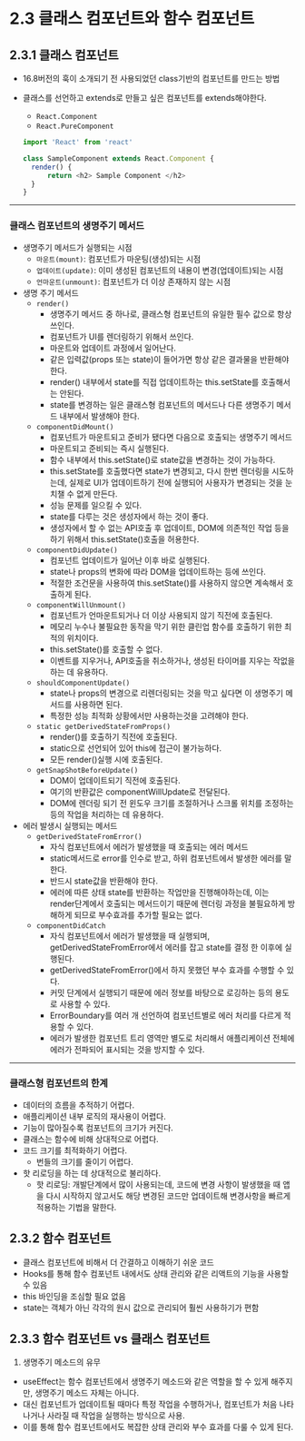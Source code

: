 # 2.3 클래스 컴포넌트와 함수 컴포넌트

## 2.3.1 클래스 컴포넌트

- 16.8버전의 훅이 소개되기 전 사용되었던 class기반의 컴포넌트를 만드는 방법
- 클래스를 선언하고 extends로 만들고 싶은 컴포넌트를 extends해야한다.

  - `React.Component`
  - `React.PureComponent`

  ```javascript
  import 'React' from 'react'

  class SampleComponent extends React.Component {
  	render() {
  		return <h2> Sample Component </h2>
  	}
  }
  ```

---

### 클래스 컴포넌트의 생명주기 메서드

- 생명주기 메서드가 실행되는 시점
  - `마운트(mount)`: 컴포넌트가 마운팅(생성)되는 시점
  - `업데이트(update)`: 이미 생성된 컴포넌트의 내용이 변경(업데이트)되는 시점
  - `언마운트(unmount)`: 컴포넌트가 더 이상 존재하지 않는 시점
- 생명 주기 메서드
  - `render()`
    - 생명주기 메서드 중 하나로, 클래스형 컴포넌트의 유일한 필수 값으로 항상 쓰인다.
    - 컴포넌트가 UI를 렌더링하기 위해서 쓰인다.
    - 마운트와 업데이트 과정에서 일어난다.
    - 같은 입력값(props 또는 state)이 들어가면 항상 같은 결과물을 반환해야 한다.
    - render() 내부에서 state를 직접 업데이트하는 this.setState를 호출해서는 안된다.
    - state를 변경하는 일은 클래스형 컴포넌트의 메서드나 다른 생명주기 메서드 내부에서 발생해야 한다.
  - `componentDidMount()`
    - 컴포넌트가 마운트되고 준비가 됐다면 다음으로 호출되는 생명주기 메서드
    - 마운트되고 준비되는 즉시 실행된다.
    - 함수 내부에서 this.setState()로 state값을 변경하는 것이 가능하다.
    - this.setState를 호출했다면 state가 변경되고, 다시 한번 렌더링을 시도하는데, 실제로 UI가 업데이트하기 전에 실행되어 사용자가 변경되는 것을 눈치챌 수 없게 만든다.
    - 성능 문제를 일으킬 수 있다.
    - state를 다루는 것은 생성자에서 하는 것이 좋다.
    - 생성자에서 할 수 없는 API호출 후 업데이트, DOM에 의존적인 작업 등을 하기 위해서 this.setState()호출을 허용한다.
  - `componentDidUpdate()`
    - 컴포넌트 업데이트가 일어난 이후 바로 실행된다.
    - state나 props의 변화에 따라 DOM을 업데이트하는 등에 쓰인다.
    - 적절한 조건문을 사용하여 this.setState()를 사용하지 않으면 계속해서 호출하게 된다.
  - `componentWillUnmount()`
    - 컴포넌트가 언마운트되거나 더 이상 사용되지 않기 직전에 호출된다.
    - 메모리 누수나 불필요한 동작을 막기 위한 클린업 함수를 호출하기 위한 최적의 위치이다.
    - this.setState()를 호출할 수 없다.
    - 이벤트를 지우거나, API호출을 취소하거나, 생성된 타이머를 지우는 작없을 하는 데 유용하다.
  - `shouldComponentUpdate()`
    - state나 props의 변경으로 리렌더링되는 것을 막고 싶다면 이 생명주기 메서드를 사용하면 된다.
    - 특정한 성능 최적화 상황에서만 사용하는것을 고려해야 한다.
  - `static getDerivedStateFromProps()`
    - render()를 호출하기 직전에 호출된다.
    - static으로 선언되어 있어 this에 접근이 불가능하다.
    - 모든 render()실행 시에 호출된다.
  - `getSnapShotBeforeUpdate()`
    - DOM이 업데이트되기 직전에 호출된다.
    - 여기의 반환값은 componentWillUpdate로 전달된다.
    - DOM에 렌더링 되기 전 윈도우 크기를 조절하거나 스크롤 위치를 조정하는 등의 작업을 처리하는 데 유용하다.
- 에러 발생시 실행되는 메서드
  - `getDerivedStateFromError()`
    - 자식 컴포넌트에서 에러가 발생했을 때 호출되는 에러 메서드
    - static메서드로 error를 인수로 받고, 하위 컴포넌트에서 발생한 에러를 말한다.
    - 반드시 state값을 반환해야 한다.
    - 에러에 따른 상태 state를 반환하는 작업만을 진행해야하는데, 이는 render단계에서 호출되는 메서드이기 때문에 렌더링 과정을 불필요하게 방해하게 되므로 부수효과를 추가할 필요는 없다.
  - `componentDidCatch`
    - 자식 컴포넌트에서 에러가 발생했을 때 실행되며, getDerivedStateFromError에서 에러를 잡고 state를 결정 한 이후에 실행된다.
    - getDerivedStateFromError()에서 하지 못했던 부수 효과를 수행할 수 있다.
    - 커밋 단계에서 실행되기 때문에 에러 정보를 바탕으로 로깅하는 등의 용도로 사용할 수 있다.
    - ErrorBoundary를 여러 개 선언하여 컴포넌트별로 에러 처리를 다르게 적용할 수 있다.
    - 에러가 발생한 컴포넌트 트리 영역만 별도로 처리해서 애플리케이션 전체에 에러가 전파되어 표시되는 것을 방지할 수 있다.

---

### 클래스형 컴포넌트의 한계

- 데이터의 흐름을 추적하기 어렵다.
- 애플리케이션 내부 로직의 재사용이 어렵다.
- 기능이 많아질수록 컴포넌트의 크기가 커진다.
- 클래스는 함수에 비해 상대적으로 어렵다.
- 코드 크기를 최적화하기 어렵다.
  - 번들의 크기를 줄이기 어렵다.
- 핫 리로딩을 하는 데 상대적으로 불리하다.
  - 핫 리로딩: 개발단계에서 많이 사용되는데, 코드에 변경 사항이 발생했을 때 앱을 다시 시작하지 않고서도 해당 변경된 코드만 업데이트해 변경사항을 빠르게 적용하는 기법을 말한다.

## 2.3.2 함수 컴포넌트

- 클래스 컴포넌트에 비해서 더 간결하고 이해하기 쉬운 코드
- Hooks를 통해 함수 컴포넌트 내에서도 상태 관리와 같은 리액트의 기능을 사용할 수 있음
- this 바인딩을 조심할 필요 없음
- state는 객체가 아닌 각각의 원시 값으로 관리되어 훨씬 사용하기가 편함

## 2.3.3 함수 컴포넌트 vs 클래스 컴포넌트

1. 생명주기 메소드의 유무

- useEffect는 함수 컴포넌트에서 생명주기 메소드와 같은 역할을 할 수 있게 해주지만, 생명주기 메소드 자체는 아니다.
- 대신 컴포넌트가 업데이트될 때마다 특정 작업을 수행하거나, 컴포넌트가 처음 나타나거나 사라질 때 작업을 실행하는 방식으로 사용.
- 이를 통해 함수 컴포넌트에서도 복잡한 상태 관리와 부수 효과를 다룰 수 있게 된다.
